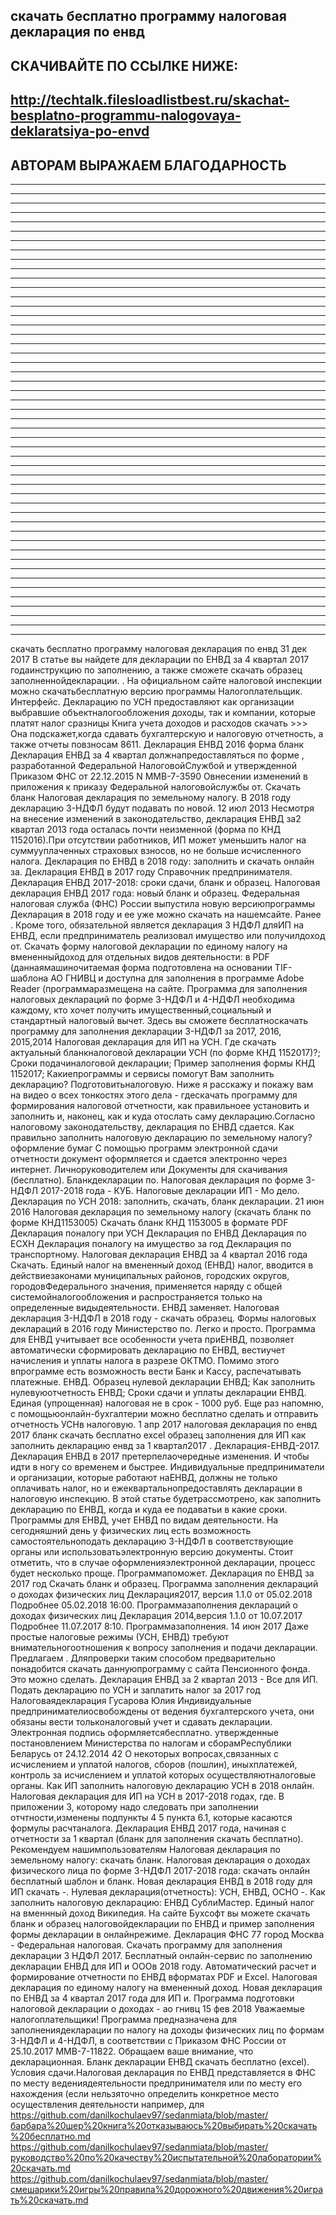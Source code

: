 скачать бесплатно программу налоговая декларация по енвд
--------------------------------------------------
СКАЧИВАЙТЕ ПО ССЫЛКЕ НИЖЕ:
--------------------------------------------------
http://techtalk.filesloadlistbest.ru/skachat-besplatno-programmu-nalogovaya-deklaratsiya-po-envd
--------------------------------------------------
АВТОРАМ ВЫРАЖАЕМ БЛАГОДАРНОСТЬ
--------------------------------------------------
--------------------------------------------------
--------------------------------------------------
--------------------------------------------------
--------------------------------------------------
--------------------------------------------------
--------------------------------------------------
--------------------------------------------------
--------------------------------------------------
--------------------------------------------------
--------------------------------------------------
--------------------------------------------------
--------------------------------------------------
--------------------------------------------------
--------------------------------------------------
--------------------------------------------------
--------------------------------------------------
--------------------------------------------------
--------------------------------------------------
--------------------------------------------------
--------------------------------------------------
--------------------------------------------------
--------------------------------------------------
--------------------------------------------------
--------------------------------------------------
--------------------------------------------------
--------------------------------------------------
--------------------------------------------------
--------------------------------------------------
--------------------------------------------------
--------------------------------------------------
--------------------------------------------------
--------------------------------------------------
--------------------------------------------------
--------------------------------------------------
--------------------------------------------------
--------------------------------------------------
--------------------------------------------------
--------------------------------------------------
--------------------------------------------------
--------------------------------------------------
--------------------------------------------------
--------------------------------------------------
--------------------------------------------------
--------------------------------------------------
--------------------------------------------------
--------------------------------------------------
--------------------------------------------------
--------------------------------------------------
--------------------------------------------------
скачать бесплатно программу налоговая декларация по енвд 31 дек 2017  В статье вы найдете для декларации по ЕНВД за 4 квартал 2017 годаинструкцию по заполнению, а также сможете скачать образец заполненнойдекларации. . На официальном сайте налоговой инспекции можно скачатьбесплатную версию программы Налогоплательщик. Интерфейс. Декларацию по УСН предоставляют как организации выбравшие объектналогообложения доходы, так и компании, которые платят налог сразницы  Книга учета доходов и расходов скачать >>>  Она подскажет,когда сдавать бухгалтерскую и налоговую отчетность, а также отчеты повзносам 8611. Декларация ЕНВД 2016 форма бланк Декларация ЕНВД за 4 квартал должнапредоставляться по форме , разработанной Федеральной НалоговойСлужбой и утвержденной Приказом ФНС от 22.12.2015 N ММВ-7-3590 Овнесении изменений в приложения к приказу Федеральной налоговойслужбы от. Скачать бланк Налоговая декларация по земельному налогу. В 2018 году декларацию 3-НДФЛ будут подавать по новой. 12 июл 2013  Несмотря на внесение изменений в законодательство, декларация ЕНВД за2 квартал 2013 года осталась почти неизменной (форма по КНД 1152016).При отсутствии работников, ИП может уменьшить налог на суммууплаченных страховых взносов, но не больше исчисленного налога. Декларация по ЕНВД в 2018 году: заполнить и скачать онлайн за. Декларация ЕНВД в 2017 году  Справочник предпринимателя. Декларация ЕНВД 2017-2018: сроки сдачи, бланк и образец. Налоговая декларация ЕНВД 2017 года: новый бланк и образец. Федеральная налоговая служба (ФНС) России выпустила новую версиюпрограммы Декларация в 2018 году и ее уже можно скачать на нашемсайте. Ранее . Кроме того, обязательной является декларация 3 НДФЛ дляИП на ЕНВД, если предприниматель реализовал имущество или получилдоход от. Скачать форму налоговой декларации по единому налогу на вмененныйдоход для отдельных видов деятельности:  в PDF (даннаямашиночитаемая форма подготовлена на основании TIF-шаблона АО ГНИВЦ и доступна для заполнения в программе Adobe Reader (программаразмещена на сайте. Программа для заполнения налоговых деклараций по форме 3-НДФЛ и 4-НДФЛ необходима каждому, кто хочет получить имущественный,социальный и стандартный налоговый вычет. Здесь вы сможете бесплатноскачать программу для заполнения декларации 3-НДФЛ за 2017, 2016, 2015,2014
Налоговая декларация для ИП на УСН. Где скачать актуальный бланкналоговой декларации УСН (по форме КНД 1152017)?; Сроки подачиналоговой декларации; Пример заполнения формы КНД 1152017; Какиепрограммы и сервисы помогут Вам заполнить декларацию? Подготовитьналоговую. Ниже я расскажу и покажу вам на видео о всех тонкостях этого дела - гдескачать программу для формирования налоговой отчетности, как правильноее установить и заполнить и, наконец, как и куда отослать саму декларацию.Согласно налоговому законодательству, декларация по ЕНВД сдается. Как правильно заполнить налоговую декларацию по земельному налогу?оформление бумаг  С помощью программ электронной сдачи отчетности документ оформляется и сдается электронно через интернет. Личноруководителем или  Документы для скачивания (бесплатно). Бланкдекларации по. Налоговая декларация по форме 3-НДФЛ 2017-2018 года  - КУБ. Налоговые декларации ИП - Мо дело. Декларация по УСН 2018: заполнить, скачать, бланк декларации. 21 июн 2016  Налоговая декларация по земельному налогу (скачать бланк по форме КНД1153005)  Скачать бланк КНД 1153005 в формате PDF  Декларация поналогу при УСН Декларация по ЕНВД Декларация по ЕСХН Декларация поналогу на имущество за год Декларация по транспортному. Налоговая декларация ЕНВД за 4 квартал 2016 года  Скачать. Единый налог на вмененный доход (ЕНВД)  налог, вводится в действиезаконами муниципальных районов, городских округов, городовФедерального значения, применяется наряду с общей системойналогообложения и распространяется только на определенные видыдеятельности. ЕНВД заменяет. Налоговая декларация 3-НДФЛ в 2018 году - скачать образец. Формы налоговых деклараций в 2016 году  Министерство по. Легко и просто. Программа для ЕНВД учитывает все особенности учета приЕНВД, позволяет автоматически сформировать декларацию по ЕНВД, вестиучет начисления и уплаты налога в разрезе ОКТМО. Помимо этого впрограмме есть возможность вести Банк и Кассу, распечатывать платежные. ЕНВД. Образец нулевой декларации ЕНВД; Как заполнить нулевуюотчетность ЕНВД; Сроки сдачи и уплаты декларации ЕНВД. Единая (упрощенная) налоговая  не в срок - 1000 руб. Еще раз напомню, с помощьюонлайн-бухгалтерии можно бесплатно сделать и отправить отчетность УСНв налоговую.
1 апр 2017  налоговая декларация по енвд 2017  бланк  скачать бесплатно excel образец заполнения для ИП  как заполнить декларацию енвд за 1 квартал2017 . Декларация-ЕНВД-2017. Декларация ЕНВД в 2017 претерпелаочередные изменения. И чтобы идти в ногу со временем и быстрее. Индивидуальные предприниматели и организации, которые работают наЕНВД, должны не только оплачивать налог, но и ежеквартальнопредоставлять декларации в налоговую инспекцию. В этой статье будетрассмотрено, как заполнить декларацию по ЕНВД, когда и куда ее подаватьи в какие сроки. Программы для ЕНВД, учет ЕНВД по видам деятельности. На сегодняшний день у физических лиц есть возможность самостоятельноподать декларацию 3-НДФЛ в соответствующие органы или использоватьэлектронную версию документы. Стоит отметить, что в случае оформленияэлектронной декларации, процесс будет несколько проще. Программапоможет. Декларация по ЕНВД за 2017 год  Скачать бланк и образец. Программа заполнения деклараций о доходах физических лиц Декларация2017, версия 1.1.0 от 05.02.2018 Подробнее 05.02.2018 16:00. Программазаполнения деклараций о доходах физических лиц Декларация 2014,версия 1.1.0 от 10.07.2017 Подробнее 11.07.2017 8:10. Программазаполнения. 14 июн 2017  Даже простые налоговые режимы (УСН, ЕНВД) требуют внимательногоотношения к вопросу заполнения и подачи декларации. Предлагаем . Дляпроверки таким способом предварительно понадобится скачать даннуюпрограмму с сайта Пенсионного фонда. Это можно сделать. Декларация ЕНВД за 2 квартал 2013 - Все для ИП. Подать декларацию по УСН и заплатить налог за 2017 год  Налоговаядекларация Гусарова Юлия Индивидуальные предпринимателиосвобождены от ведения бухгалтерского учета, они обязаны вести тольконалоговый учет и сдавать декларации.  Электронная подпись оформляетсябесплатно. утвержденные постановлением Министерства по налогам и сборамРеспублики Беларусь от 24.12.2014  42 О некоторых вопросах,связанных с исчислением и уплатой налогов, сборов (пошлин), иныхплатежей, контроль за исчислением и уплатой которых осуществляютналоговые органы. Как ИП заполнить налоговую декларацию УСН в 2018 онлайн. Налоговая декларация для ИП на УСН в 2017-2018 годах, где. В приложении  3, которому надо следовать при заполнении отчтности,изменены подпункты 4  5 пункта 6.1, которые касаются формулы расчтаналога. Декларация ЕНВД 2017 года, начиная с отчетности за 1 квартал (бланк для заполнения скачать бесплатно). Рекомендуем нашимпользователям
Налоговая декларация по земельному налогу: скачать бланк. Налоговая декларация о доходах физического лица по форме 3-НДФЛ 2017-2018 года: скачать онлайн бесплатный шаблон и бланк. Новая декларация ЕНВД в 2018 году для ИП  скачать  -. Нулевая декларация(отчетность): УСН, ЕНВД, ОСНО -. Как заполнить налоговую декларацию: ЕНВД  СублиМастер. Единый налог на вменнный доход  Википедия. На сайте Бухсофт вы можете скачать бланк и образец налоговойдекларации по ЕНВД и пример заполнения формы декларации в онлайнрежиме. Декларация  ФНС  77 город Москва - Федеральная налоговая. Скачать программу для заполнения декларации 3 НДФЛ 2017. Бесплатный онлайн-сервис по заполнению декларации ЕНВД для ИП и ОООв 2018 году. Автоматический расчет и формирование отчетности по ЕНВД вформатах PDF и Excel. Налоговая декларация по единому налогу на вмененный доход. Новая декларация по ЕНВД за 4 квартал 2017 года для ИП и. Программа подготовки налоговой декларации о доходах - ао гнивц
15 фев 2018  Уважаемые налогоплательщики! Программа предназначена для заполнениядекларации по налогу на доходы физических лиц по формам 3-НДФЛ и 4-НДФЛ, в соответствии с Приказом ФНС России от 25.10.2017  ММВ-7-11822. Обращаем ваше внимание, что декларационная. Бланк декларации ЕНВД скачать бесплатно (excel). Условия сдачи.Налоговая декларация по ЕНВД представляется в ФНС по месту ведениядеятельности предпринимателя или по месту его нахождения (если нельзяточно определить конкретное место осуществления деятельности например, для
https://github.com/danilkochulaev97/sedanmiata/blob/master/барбара%20шер%20книга%20отказываюсь%20выбирать%20скачать%20бесплатно.md
https://github.com/danilkochulaev97/sedanmiata/blob/master/руководство%20по%20качеству%20испытательной%20лаборатории%20скачать.md
https://github.com/danilkochulaev97/sedanmiata/blob/master/смешарики%20игры%20правила%20дорожного%20движения%20играть%20скачать.md